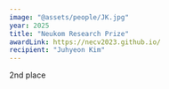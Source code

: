 ```yaml
---
image: "@assets/people/JK.jpg"
year: 2025
title: "Neukom Research Prize"
awardLink: https://necv2023.github.io/
recipient: "Juhyeon Kim"
---
```

2nd place

